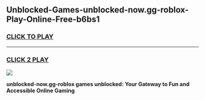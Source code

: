 
## Unblocked-Games-unblocked-now.gg-roblox-Play-Online-Free-b6bs1
<h3>
<a href="https://premium76.site?title=unblocked-now.gg-roblox&ref=26A">CLICK TO PLAY</a></h3>
<hr>

<h3>
<a href="https://premium76.site?title=unblocked-now.gg-roblox&ref=26A">CLICK 2 PLAY</a>
  
</h3>

<a href="https://premium76.site?title=unblocked-now.gg-roblox&ref=26A"><img src="https://clearcache.store/games.png"></a>


**unblocked-now.gg-roblox games unblocked: Your Gateway to Fun and Accessible Online Gaming**
